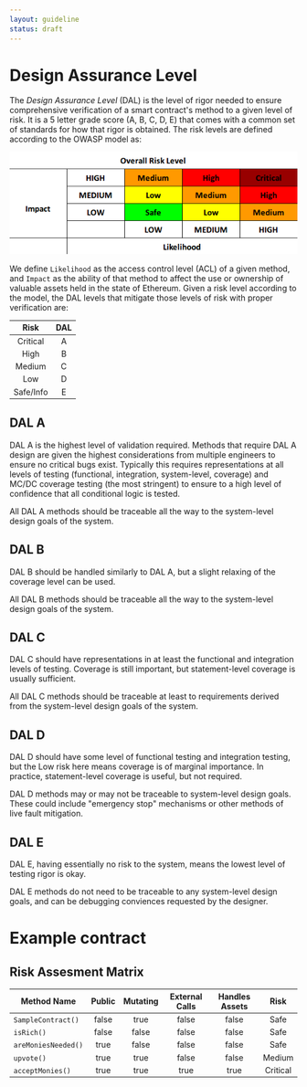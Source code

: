 ```yaml
---
layout: guideline
status: draft
---
```


# Design Assurance Level

The *Design Assurance Level* (DAL) is the level of rigor needed to ensure comprehensive
verification of a smart contract's method to a given level of risk.
It is a 5 letter grade score (A, B, C, D, E) that comes with a common set of standards
for how that rigor is obtained. The risk levels are defined according to the OWASP model as:

![Risk Rating](risk_levels.png)

We define `Likelihood` as the access control level (ACL) of a given method,
and `Impact` as the ability of that method to affect the use or ownership of
valuable assets held in the state of Ethereum. Given a risk level according to the model,
the DAL levels that mitigate those levels of risk with proper verification are:

|   Risk    | DAL |
| :-------: | :-: |
| Critical  |  A  |
| High      |  B  |
| Medium    |  C  |
| Low       |  D  |
| Safe/Info |  E  |

## DAL A
DAL A is the highest level of validation required.
Methods that require DAL A design are given the highest considerations from multiple engineers
to ensure no critical bugs exist. Typically this requires representations at all levels of testing
(functional, integration, system-level, coverage) and MC/DC coverage testing (the most stringent)
to ensure to a high level of confidence that all conditional logic is tested.

All DAL A methods should be traceable all the way to the system-level design goals of the system.

## DAL B
DAL B should be handled similarly to DAL A, but a slight relaxing of the coverage level can be used.

All DAL B methods should be traceable all the way to the system-level design goals of the system.

## DAL C
DAL C should have representations in at least the functional and integration levels of testing.
Coverage is still important, but statement-level coverage is usually sufficient.

All DAL C methods should be traceable at least to requirements derived from the
system-level design goals of the system.

## DAL D
DAL D should have some level of functional testing and integration testing,
but the Low risk here means coverage is of marginal importance.
In practice, statement-level coverage is useful, but not required.

DAL D methods may or may not be traceable to system-level design goals.
These could include "emergency stop" mechanisms or other methods of live fault mitigation.

## DAL E
DAL E, having essentially no risk to the system, means the lowest level of testing rigor is okay.

DAL E methods do not need to be traceable to any system-level design goals,
and can be debugging conviences requested by the designer.

# Example contract

## Risk Assesment Matrix

|     Method Name     | Public | Mutating | External Calls | Handles Assets |   Risk   |
| ------------------- | :----: | :------: | :------------: | :------------: | :------: |
| `SampleContract()`  | false  | true     | false          | false          | Safe     |
| `isRich()`          | false  | false    | false          | false          | Safe     |
| `areMoniesNeeded()` | true   | false    | false          | false          | Safe     |
| `upvote()`          | true   | true     | false          | false          | Medium   |
| `acceptMonies()`    | true   | true     | true           | true           | Critical |

